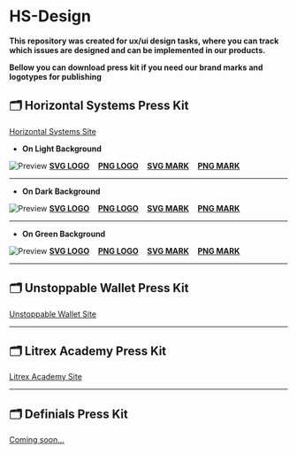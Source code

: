 # HS-Design

**This repository was created for ux/ui design tasks, where you can track which issues are designed and can be implemented in our products.**

**Bellow you can download press kit if you need our brand marks and logotypes for publishing**

## 🗂 Horizontal Systems Press Kit
[Horizontal Systems Site](http://horizontalsystems.io)

* **On Light Background**

![Preview](https://github.com/horizontalsystems/HS-Design/blob/master/images/HS-Logo-on-light-preview.png)
**[SVG LOGO](/images/svg/HS-Logo-on-light.svg)** &nbsp;&nbsp;
**[PNG LOGO](/images/HS-Logo-on-light.png)** &nbsp;&nbsp;
**[SVG MARK](/images/svg/HS-Mark-on-light.svg)** &nbsp;&nbsp;
**[PNG MARK](/images/HS-Mark-on-light.png)** &nbsp;&nbsp;

---

* **On Dark Background**

![Preview](https://github.com/horizontalsystems/HS-Design/blob/master/images/HS-Logo-on-dark-preview.png)
**[SVG LOGO](/images/svg/HS-Logo-on-dark.svg)** &nbsp;&nbsp;
**[PNG LOGO](/images/HS-Logo-on-dark.png)** &nbsp;&nbsp;
**[SVG MARK](/images/svg/HS-Mark-on-dark.svg)** &nbsp;&nbsp;
**[PNG MARK](/images/HS-Mark-on-dark.png)** &nbsp;&nbsp;


---

* **On Green Background**

![Preview](https://github.com/horizontalsystems/HS-Design/blob/master/images/HS-Logo-on-green-preview.png)
**[SVG LOGO](/images/svg/HS-Logo-on-green.svg)** &nbsp;&nbsp;
**[PNG LOGO](/images/HS-Logo-on-green.png)** &nbsp;&nbsp;
**[SVG MARK](/images/svg/HS-Mark-on-green.svg)** &nbsp;&nbsp;
**[PNG MARK](/images/HS-Mark-on-green.png)** &nbsp;&nbsp;


---

## 🗂 Unstoppable Wallet Press Kit
[Unstoppable Wallet Site](http://unstoppable.money)

---
  
## 🗂 Litrex Academy Press Kit

[Litrex Academy Site](http://litrex.academy)

---


## 🗂 Definials Press Kit

[Coming soon...](http://soon)
  
